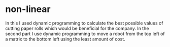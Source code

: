 # non-linear
In this I used dynamic programming to calculate the best possible values of cutting paper rolls which would be beneficial for the company.
In the second part I use dynamic programming to move a robot from the top left of a matrix to the bottom left using the least amount of cost.
